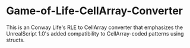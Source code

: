 # Game-of-Life-CellArray-Converter
This is an Conway Life's RLE to CellArray converter that emphasizes the UnrealScript 1.0's added compatibility to CellArray-coded patterns using structs.
